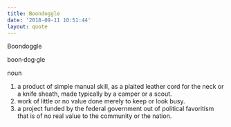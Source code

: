 ```yaml
---
title: Boondoggle 
date: '2018-09-11 10:51:44'
layout: quote
---
```

Boondoggle 

boon·dog·gle  

noun

1. a product of simple manual skill, as a plaited leather cord for the neck or a knife sheath, made typically by a camper or a scout.
2. work of little or no value done merely to keep or look busy.
3. a project funded by the federal government out of political favoritism that is of no real value to the community or the nation.
